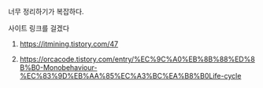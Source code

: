 너무 정리하기가 복잡하다.

사이트 링크를 걸겠다

1. https://itmining.tistory.com/47

2. https://orcacode.tistory.com/entry/%EC%9C%A0%EB%8B%88%ED%8B%B0-Monobehaviour-%EC%83%9D%EB%AA%85%EC%A3%BC%EA%B8%B0Life-cycle